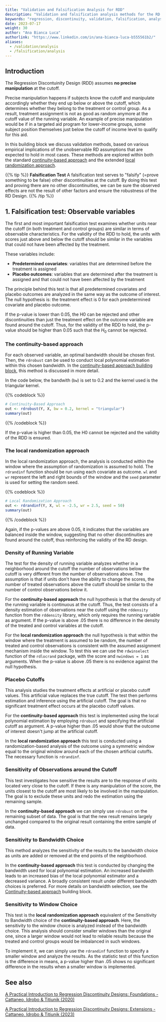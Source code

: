 ```yaml
---
title: "Validation and Falsification Analysis for RDD"
description: "Validation and falsification analysis methods for the RD designs. Explanation of methods, how to implement them for both continuity and local randomization approaches, how to interpret results"
keywords: "regression, discontinuity, validation, falsification, analysis"
date: 2023-07-17
weight: 30
author: "Ana Bianca Luca"
authorlink: "https://www.linkedin.com/in/ana-bianca-luca-b555561b2/"
aliases:
  - /validation/analysis
  - /falsification/analysis
---
```


## Introduction

The Regression Discontuinity Design (RDD) assumes **no precise manipulation** at the cutoff. 

Precise manipulation happens if subjects know the cutoff and manipulate accordingly whether they end up below or above the cutoff, which determines whether they belong to the treatment or control group. As a result, treatment assignment is not as good as random anymore at the cutoff value of the running variable. An example of precise manipulation would be if in a targeted aid program for lower-income groups, some subject position themselves just below the cutoff of income level to qualify for this aid. 

In this building block we discuss validation methods, based on various empirical implications of the unobservable RD assumptions that are expected to hold in most cases. These methods are explored within both the standard [continuity-based approach](/continuity/approach) and the extended [local randomization approach](/local/randomization). 

{{% tip %}}
__Falsification Test__
A falsification test serves to "falsify" (=prove something to be false) other discontinuities at the cutoff. By doing this test and proving there are no other discontinuities, we can be sure the observed effects are not the result of other factors and ensure the robustness of the RD Design.
{{% /tip %}}

## 1. Falsification test: Observable variables

The first and most important falsification test examines whether units near the cutoff (in both treatment and control groups) are similar in terms of observable characteristics. For the validity of the RDD to hold, the units with scores just above and below the cutoff should be similar in the variables that could not have been affected by the treatment.

These variables include:
- **Predetermined covariates**: variables that are determined before the treatment is assigned
- **Placebo outcomes**: variables that are determined after the treatment is assigned and that could not have been affected by the treatment

The principle behind this test is that all predetermined covariates and placebo outcomes are analyzed in the same way as the outcome of interest. The null hypothesis is: the treatment effect is 0 for each predetermined covariate and placebo outcome. 

If the p-value is lower than 0.05, the H0 can be rejected and other discontinuities than just the treatment effect on the outcome variable are found around the cutoff. Thus, for the validity of the RDD to hold, the p-value should be higher than 0.05 such that the $H_0$ cannot be rejected.

### The continuity-based approach

For each observed variable, an optimal bandwidth should be chosen first. Then, the `rdrobust` can be used to conduct local polynomial estimation within this chosen bandwidth. In the [continuity-based approach building block](/continuity/approach), this method is discussed in more detail. 

In the code below, the bandwith (`bw`) is set to 0.2 and the kernel used is the triangular kernel. 

{{% codeblock %}}
```R
# Continuity-Based Approach
out <- rdrobust(Y, X, bw = 0.2, kernel = "triangular")
summary(out)
```
{{% /codeblock %}}

If the p-value is higher than 0.05, the H0 cannot be rejected and the validity of the RDD is ensured. 

### The local randomization approach

In the local randomization approach, the analysis is conducted within the window where the assumption of randomization is assumed to hold. The `rdrandinf` function should be run using each covariate as outcome. `wl` and `wr` represent the left and right bounds of the window and the `seed` parameter is used for setting the random seed.

{{% codeblock %}}
```R
# Local Randomization Approach
out <- rdrandinf(Y, X, wl = -2.5, wr = 2.5, seed = 50)
summary(out)
```
{{% /codeblock %}}

Again, if the p-values are above 0.05, it indicates that the variables are balanced inside the window, suggesting that no other discontinuities are found around the cutoff, thus reinforcing the validity of the RD design.


### Density of Running Variable

The test for the density of running variable analyzes whether in a neighborhood around the cutoff the number of observations below the cutoff is very different from the number of observations above. The assumption is that if units don't have the ability to change the scores, the number of treated observations above the cutoff should be similar to the number of control observations below it.  

For the **continuity-based approach** the null hypothesis is that the density of the running variable is continuous at the cutoff. Thus, the test consists of a density estimation of observations near the cutoff using the `rddensity` function from the `rddensity` library, which only requires the running variable as argument. If the p-value is above .05 there is no difference in the density of the treated and control variables at the cutoff.

For the **local randomization approach** the null hypothesis is that within the window where the treatment is assumed to be random, the number of treated and control observations is consistent with the assumed assignment mechanism inside the window. To test this we can use the `rdwinselect` function of the `rdlocrand` package, with the score and `nwindows = 1` as arguments. When the p-value is above .05 there is no evidence against the null hypothesis.

### Placebo Cutoffs

This analysis studies the treatment effects at artificial or placebo cutoff values. This artificial value replaces the true cutoff. The test then performs estimation and inference using the artificial cutoff. The goal is that no significant treatment effect occurs at the placebo cutoff values. 

For the **continuity-based approach** this test is implemented using the local polynomial estimation by employing `rdrobust` and specifying the artificial cutoff as argument. A p-value higher than .05 would show that the outcome of interest doesn't jump at the artificial cutoff.

In the **local randomization approach** this test is conducted using a randomization-based analysis of the outcome using a symmetric window equal to the original window around each of the chosen artificial cutoffs. The necessary function is `rdrandinf`.

### Sensitivity of Observations around the Cutoff

This test investigates how sensitive the results are to the response of units located very close to the cutoff. If there is any manipulation of the score, the units closest to the cutoff are most likely to be involved in the manipulation. The goal is to exclude these units and redo the estimation using the remaining sample. 

In the **continuity-based approach** we can simply use `rdrobust` on the remaining subset of data. The goal is that the new result remains largely unchanged compared to the original result containing the entire sample of data.

### Sensitivity to Bandwidth Choice

This method analyzes the sensitivity of the results to the bandwidth choice as units are added or removed at the end points of the neighborhood. 

In the **continuity-based approach** this test is conducted by changing the bandwidth used for local polynomial estimation. An increased bandwidth leads to an increased bias of the local polynomial estimator and a decreased variance. A broadly consistent result under different bandwidth choices is preferred. For more details on bandwidth selection, see the [Continuity-based approach](https://tilburgsciencehub.com/building-blocks/analyze-data/regression-discontinuity/continuity-approach/) building block.

### Sensitivity to Window Choice

This test is the **local randomization approach** equivalent of the Sensitivity to Bandwidth choice of the **continuity-based approach**. Here, the sensitivity to the window choice is analyzed instead of the bandwidth choice. This analysis should consider smaller windows than the original one, since a larger window would not lead to reliable results because the treated and control groups would be imbalanced in such windows. 

To implement it, we can simply use the `rdrandinf` function to specify a smaller window and analyze the results. As the statistic test of this function is the difference in means, a p-value higher than .05 shows no significant difference in the results when a smaller window is implemented. 


## See also
[A Practical Introduction to Regression Discontinuity Designs: Foundations - Cattaneo, Idrobo & Titiunik (2020)](https://rdpackages.github.io/references/Cattaneo-Idrobo-Titiunik_2020_CUP.pdf)

[A Practical Introduction to Regression Discontinuity Designs: Extensions - Cattaneo, Idrobo & Titiunik (2023)](https://rdpackages.github.io/references/Cattaneo-Idrobo-Titiunik_2023_CUP.pdf)